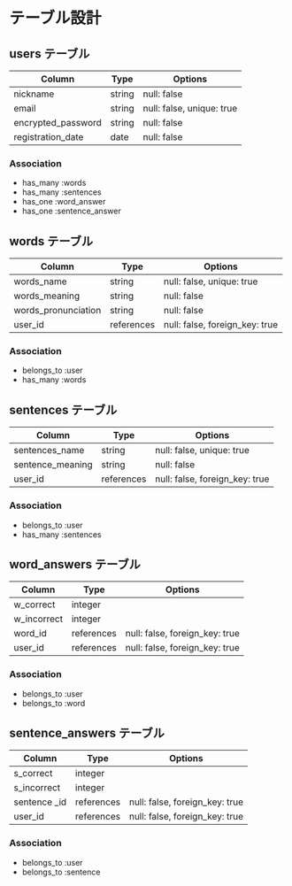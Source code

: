 # テーブル設計

## users テーブル

| Column             | Type    | Options                   |
| ------------------ | ------- | ------------------------- |
| nickname           | string  | null: false               |
| email              | string  | null: false, unique: true |
| encrypted_password | string  | null: false               |
| registration_date  | date    | null: false               |


### Association

- has_many :words
- has_many :sentences
- has_one :word_answer
- has_one :sentence_answer


## words テーブル

| Column             | Type       | Options                        |
| ------------------ | ---------- | ------------------------------ |
| words_name         | string     | null: false, unique: true      |
| words_meaning      | string     | null: false                    |
| words_pronunciation| string     | null: false                    |
| user_id            | references | null: false, foreign_key: true |

### Association

- belongs_to :user
- has_many :words


## sentences テーブル

| Column                 | Type       | Options                        |
| ---------------------- | ---------- | ------------------------------ |
| sentences_name         | string     | null: false, unique: true      |
| sentence_meaning       | string     | null: false                    |
| user_id                | references | null: false, foreign_key: true |

### Association

- belongs_to :user
- has_many :sentences


## word_answers テーブル

| Column      | Type       | Options                         |
| ----------- | ---------- | ------------------------------- |
| w_correct   | integer    |                                 |
| w_incorrect | integer    |                                 |
| word_id     | references | null: false, foreign_key: true  |
| user_id     | references | null: false, foreign_key: true  |

### Association

- belongs_to :user
- belongs_to :word


## sentence_answers テーブル

| Column       | Type       | Options                         |
| ------------ | ---------- | ------------------------------- |
| s_correct    | integer    |                                 |
| s_incorrect  | integer    |                                 |
| sentence _id | references | null: false, foreign_key: true  |
| user_id      | references | null: false, foreign_key: true  |

### Association

- belongs_to :user
- belongs_to :sentence
